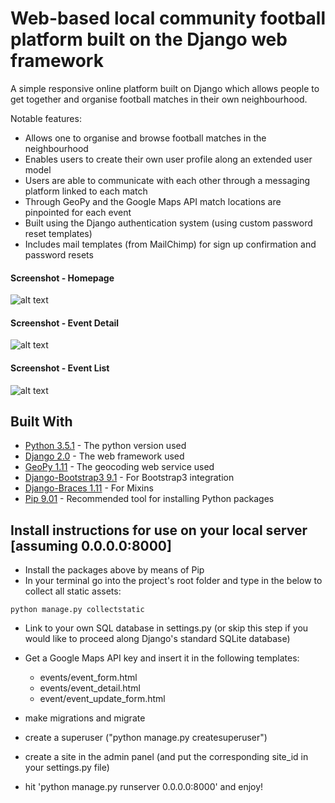 # Web-based local community football platform built on the Django web framework

A simple responsive online platform built on Django which allows people to get together and organise football matches in their own neighbourhood.

Notable features:

- Allows one to organise and browse football matches in the neighbourhood
- Enables users to create their own user profile along an extended user model
- Users are able to communicate with each other through a messaging platform linked to each match
- Through GeoPy and the Google Maps API match locations are pinpointed for each event
- Built using the Django authentication system (using custom password reset templates)
- Includes mail templates (from MailChimp) for sign up confirmation and password resets

#### Screenshot - Homepage
![alt text](https://raw.githubusercontent.com/Weesper1985/Django-local-community-football-platform/master/gitpics/Home.jpg)

#### Screenshot - Event Detail
![alt text](https://raw.githubusercontent.com/Weesper1985/Django-local-community-football-platform/master/gitpics/Event_detail.jpg)

#### Screenshot - Event List
![alt text](https://raw.githubusercontent.com/Weesper1985/Django-local-community-football-platform/master/gitpics/Event_list.jpg)

## Built With

* [Python 3.5.1](https://www.python.org/downloads/release/python-351/) - The python version used
* [Django 2.0](https://docs.djangoproject.com/en/2.0/releases/2.0/) - The web framework used
* [GeoPy 1.11](https://pypi.python.org/pypi/geopy) - The geocoding web service used
* [Django-Bootstrap3 9.1](https://django-bootstrap3.readthedocs.io/en/latest/) - For Bootstrap3 integration
* [Django-Braces 1.11](https://django-braces.readthedocs.io/en/latest/) - For Mixins
* [Pip 9.01](https://pip.pypa.io/en/stable/installing/) - Recommended tool for installing Python packages

## Install instructions for use on your local server [assuming 0.0.0.0:8000]

- Install the packages above by means of Pip
- In your terminal go into the project's root folder and type in the below to collect all static assets:

```
python manage.py collectstatic
```

- Link to your own SQL database in settings.py (or skip this step if you would like to proceed along Django's standard SQLite database)

- Get a Google Maps API key and insert it in the following templates:

    - events/event_form.html
    - events/event_detail.html
    - event/event_update_form.html
    
- make migrations and migrate
- create a superuser ("python manage.py createsuperuser")
- create a site in the admin panel (and put the corresponding site_id in your settings.py file)
- hit 'python manage.py runserver 0.0.0.0:8000' and enjoy!
